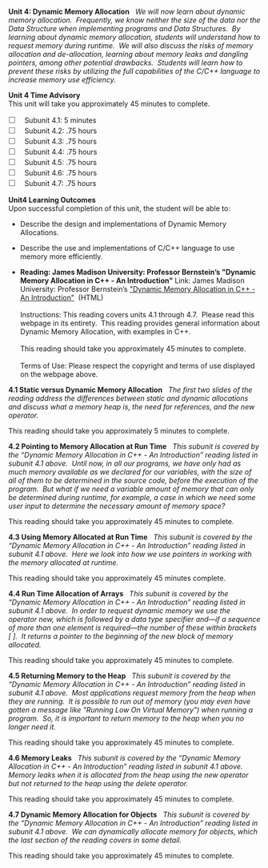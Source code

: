 **Unit 4: Dynamic Memory Allocation** <span id="4"></span> 
*We will now learn about dynamic memory allocation.  Frequently, we know
neither the size of the data nor the Data Structure when implementing
programs and Data Structures.  By learning about dynamic memory
allocation, students will understand how to request memory during
runtime.  We will also discuss the risks of memory allocation and
de-allocation, learning about memory leaks and dangling pointers, among
other potential drawbacks.  Students will learn how to prevent these
risks by utilizing the full capabilities of the C/C++ language to
increase memory use efficiency.*

**Unit 4 Time Advisory**  
This unit will take you approximately 45 minutes to complete.  
  
 <span
style="color: rgb(85, 85, 85); font-family: 'Myriad Pro', 'Gill Sans', 'Gill Sans MT', Calibri, sans-serif; font-size: 16px; line-height: 21px; text-align: left; -webkit-text-size-adjust: none; ">☐
   </span>Subunit 4.1: 5 minutes  
 <span
style="color: rgb(85, 85, 85); font-family: 'Myriad Pro', 'Gill Sans', 'Gill Sans MT', Calibri, sans-serif; font-size: 16px; line-height: 21px; text-align: left; -webkit-text-size-adjust: none; ">☐
   </span>Subunit 4.2: .75 hours  
 <span
style="color: rgb(85, 85, 85); font-family: 'Myriad Pro', 'Gill Sans', 'Gill Sans MT', Calibri, sans-serif; font-size: 16px; line-height: 21px; text-align: left; -webkit-text-size-adjust: none; ">☐
   </span>Subunit 4.3: .75 hours  
 <span
style="color: rgb(85, 85, 85); font-family: 'Myriad Pro', 'Gill Sans', 'Gill Sans MT', Calibri, sans-serif; font-size: 16px; line-height: 21px; text-align: left; -webkit-text-size-adjust: none; ">☐
   </span>Subunit 4.4: .75 hours  
 <span
style="color: rgb(85, 85, 85); font-family: 'Myriad Pro', 'Gill Sans', 'Gill Sans MT', Calibri, sans-serif; font-size: 16px; line-height: 21px; text-align: left; -webkit-text-size-adjust: none; ">☐
   </span>Subunit 4.5: .75 hours  
 <span
style="color: rgb(85, 85, 85); font-family: 'Myriad Pro', 'Gill Sans', 'Gill Sans MT', Calibri, sans-serif; font-size: 16px; line-height: 21px; text-align: left; -webkit-text-size-adjust: none; ">☐
   </span>Subunit 4.6: .75 hours  
 <span
style="color: rgb(85, 85, 85); font-family: 'Myriad Pro', 'Gill Sans', 'Gill Sans MT', Calibri, sans-serif; font-size: 16px; line-height: 21px; text-align: left; -webkit-text-size-adjust: none; ">☐
   </span>Subunit 4.7: .75 hours

**Unit4 Learning Outcomes**  
Upon successful completion of this unit, the student will be able to:
-   Describe the design and implementations of Dynamic Memory
    Allocations.
-   Describe the use and implementations of C/C++ language to use memory
    more efficiently.

-   **Reading: James Madison University: Professor Bernstein’s "Dynamic
    Memory Allocation in C++ - An Introduction"**
    Link: James Madison University: Professor Bernstein’s ["Dynamic
    Memory Allocation in C++ - An
    Introduction"](https://users.cs.jmu.edu/bernstdh/web/common/lectures/slides_cpp_dynamic-memory.php) 
    (HTML)  
        
     Instructions: This reading covers units 4.1 through 4.7.  Please
    read this webpage in its entirety.  This reading provides general
    information about Dynamic Memory Allocation, with examples in C++.  
        
     This reading should take you approximately 45 minutes to
    complete.  
        
     Terms of Use: Please respect the copyright and terms of use
    displayed on the webpage above.

**4.1 Static versus Dynamic Memory Allocation** <span id="4.1"></span> 
*The first two slides of the reading address the differences between
static and dynamic allocations and discuss what a memory heap is, the
need for references, and the new operator.*  
  
 This reading should take you approximately 5 minutes to complete.

**4.2 Pointing to Memory Allocation at Run Time** <span
id="4.2"></span> 
*This subunit is covered by the “Dynamic Memory Allocation in C++ - An
Introduction” reading listed in subunit 4.1 above.  Until now, in all
our programs, we have only had as much memory available as we declared
for our variables, with the size of all of them to be determined in the
source code, before the execution of the program.  But what if we need a
variable amount of memory that can only be determined during runtime,
for example, a case in which we need some user input to determine the
necessary amount of memory space?*  
  
 This reading should take you approximately 45 minutes to complete.

**4.3 Using Memory Allocated at Run Time** <span id="4.3"></span> 
*This subunit is covered by the “Dynamic Memory Allocation in C++ - An
Introduction” reading listed in subunit 4.1 above.  Here we look into
how we use pointers in working with the memory allocated at runtime.*  
  
 This reading should take you approximately 45 minutes complete.

**4.4 Run Time Allocation of Arrays** <span id="4.4"></span> 
*This subunit is covered by the “Dynamic Memory Allocation in C++ - An
Introduction” reading listed in subunit 4.1 above.  In order to request
dynamic memory we use the operator new, which is followed by a data type
specifier and—if a sequence of more than one element is required—the
number of these within brackets [ ].  It returns a pointer to the
beginning of the new block of memory allocated.*  
  
 This reading should take you approximately 45 minutes to complete.

**4.5 Returning Memory to the Heap** <span id="4.5"></span> 
*This subunit is covered by the “Dynamic Memory Allocation in C++ - An
Introduction” reading listed in subunit 4.1 above.  Most applications
request memory from the heap when they are running.  It is possible to
run out of memory (you may even have gotten a message like "Running Low
On Virtual Memory") when running a program.  So, it is important to
return memory to the heap when you no longer need it.*  
  
 This reading should take you approximately 45 minutes to complete.

**4.6 Memory Leaks** <span id="4.6"></span> 
*This subunit is covered by the “Dynamic Memory Allocation in C++ - An
Introduction” reading listed in subunit 4.1 above.  Memory leaks when it
is allocated from the heap using the new operator but not returned to
the heap using the delete operator.*  
  
 This reading should take you approximately 45 minutes to complete.

**4.7 Dynamic Memory Allocation for Objects** <span id="4.7"></span> 
*This subunit is covered by the “Dynamic Memory Allocation in C++ - An
Introduction” reading listed in subunit 4.1 above.  We can dynamically
allocate memory for objects, which the last section of the reading
covers in some detail.*  
  
 This reading should take you approximately 45 minutes to complete.


